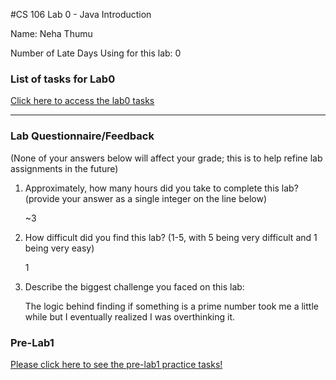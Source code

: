 #CS 106 Lab 0 - Java Introduction

Name: Neha Thumu

Number of Late Days Using for this lab: 0

### List of tasks for Lab0

[Click here to access the lab0 tasks](https://drive.google.com/file/d/1CbALsYF_HKYD6ipwgEEBrh8dpboKRoqZ/view?usp=sharing)

---

### Lab Questionnaire/Feedback

(None of your answers below will affect your grade; this is to help refine lab assignments in the future)

1. Approximately, how many hours did you take to complete this lab? (provide
  your answer as a single integer on the line below)
  
      ~3

2. How difficult did you find this lab? (1-5, with 5 being very difficult and 1
  being very easy)
  
      1

3. Describe the biggest challenge you faced on this lab:

    The logic behind finding if something is a prime number took me a little while but I eventually realized I was overthinking it. 

### Pre-Lab1
[Please click here to see the pre-lab1 practice tasks!](https://docs.google.com/document/d/1wy9NjxruuhutCcLP8uogTyTBaUjBXFjkjinmoKKZiiQ/edit?usp=sharing)
